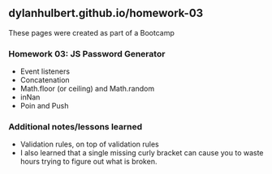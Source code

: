 ## dylanhulbert.github.io/homework-03
These pages were created as part of a Bootcamp
### Homework 03: JS Password Generator
* Event listeners
* Concatenation
* Math.floor (or ceiling) and Math.random
* inNan
* Poin and Push
### Additional notes/lessons learned
* Validation rules, on top of validation rules
* I also learned that a single missing curly bracket can cause you to waste hours trying to figure out what is broken.
